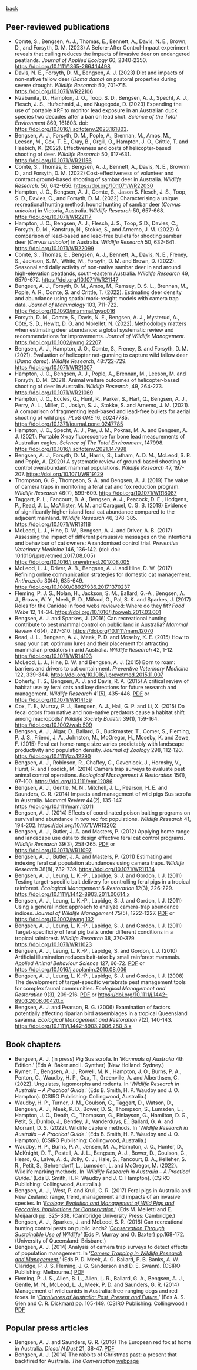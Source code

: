 [back](https://andrewbengsen.github.io/)

## Peer-reviewed publications

-   Comte, S., Bengsen, A. J., Thomas, E., Bennett, A., Davis, N. E.,
    Brown, D., and Forsyth, D. M. (2023) A Before-After Control-Impact
    experiment reveals that culling reduces the impacts of invasive deer
    on endangered peatlands. *Journal of Applied Ecology* 60, 2340-2350.
    <https://doi.org/10.1111/1365-2664.14498>
-   Davis, N. E., Forsyth, D. M., Bengsen, A. J. (2023) Diet and impacts
    of non-native fallow deer (*Dama dama*) on pastoral properties
    during severe drought. *Wildlife Research* 50, 701-715.
    <https://doi.org/10.1071/WR22106>
-   Nzabanita, D., Hampton, J. O., Toop, S. D., Bengsen, A. J.,
    Specht, A. J., Flesch, J. S., Hufschmid, J., and Nugegoda, D. (2023)
    Expanding the use of portable XRF to monitor lead exposure in an
    Australian duck species two decades after a ban on lead shot.
    *Science of the Total Environment* 869, 161803. doi:
    <https://doi.org/10.1016/j.scitotenv.2023.161803>.
-   Bengsen, A. J., Forsyth, D. M., Pople, A., Brennan, M., Amos, M.,
    Leeson, M., Cox, T. E., Gray, B., Orgill, O., Hampton, J. O.,
    Crittle, T. and Haebich, K. (2022). Effectiveness and costs of
    helicopter-based shooting of deer. *Wildlife Research* 50, 617-631.
    <https://doi.org/10.1071/WR21156>
-   Comte, S., Thomas, E., Bengsen, A. J., Bennett, A., Davis, N. E.,
    Brownm D., and Forsyth, D. M. (2022) Cost-effectiveness of volunteer
    and contract ground-based shooting of sambar deer in Australia.
    *Wildlife Research*. 50, 642-656. <https://doi.org/10.1071/WR22030>
-   Hampton, J. O., Bengsen, A. J., Comte, S., Jason S. Flesch, J. S.,
    Toop, S. D., Davies, C., and Forsyth, D. M. (2022) Characterising a
    unique recreational hunting method: hound hunting of sambar deer
    (*Cervus unicolor*) in Victoria, Australia. *Wildlife Research* 50,
    657-668. <https://doi.org/10.1071/WR22117>
-   Hampton, J. O., Bengsen, A. J., Flesch, J. S., Toop, S.D., Davies,
    C., Forsyth, D. M., Kanstrup, N., Stokke, S., and
    Arnemo, J. M. (2022) A comparison of lead-based and lead-free
    bullets for shooting sambar deer (*Cervus unicolor*) in Australia.
    *Wildlife Research* 50, 632-641. <https://doi.org/10.1071/WR22099>
-   Comte, S., Thomas, E., Bengsen, A. J., Bennett, A., Davis, N. E.,
    Freney, S., Jackson, S. M., White, M., Forsyth, D. M. and Brown, D.
    (2022). Seasonal and daily activity of non-native sambar deer in and
    around high-elevation peatlands, south-eastern Australia. *Wildlife
    Research* 49, 6579-672. <https://doi.org/10.1071/WR21147>
-   Bengsen, A. J., Forsyth, D. M., Amos, M., Ramsey, D. S. L., Brennan,
    M., Pople, A. R., Comte, S. and Crittle, T. (2022). Estimating deer
    density and abundance using spatial mark-resight models with camera
    trap data. *Journal of Mammalogy* 103, 711-722.
    <https://doi.org/10.1093/jmammal/gyac016>
-   Forsyth, D. M., Comte, S., Davis, N. E., Bengsen, A. J., Mysterud,
    A., Côté, S. D., Hewitt, D. G. and Morellet, N. (2022). Methodology
    matters when estimating deer abundance: a global systematic review
    and recommendations for improvements. *Journal of Wildlife
    Management*. <https://doi.org/10.1002/jwmg.22207>
-   Bengsen, A. J., Hampton, J. O., Comte, S., Freney, S. and
    Forsyth, D. M. (2021). Evaluation of helicopter net-gunning to
    capture wild fallow deer (*Dama dama*). *Wildlife Research*,
    48:722-729. <https://doi.org/10.1071/WR21007>
-   Hampton, J. O., Bengsen, A. J., Pople, A., Brennan, M., Leeson, M.
    and Forsyth, D. M. (2021). Animal welfare outcomes of
    helicopter-based shooting of deer in Australia. *Wildlife Research*,
    49, 264-273. <https://doi.org/10.1071/WR21069>
-   Hampton, J. O., Eccles, G., Hunt, R., Parker, S., Hart, Q.,
    Bengsen, A. J., Perry, A. L., Miller, C., Joslyn, S. J., Stokke, S.
    and Arnemo, J. M. (2021). A comparison of fragmenting lead-based and
    lead-free bullets for aerial shooting of wild pigs. *PLoS ONE* 16,
    e0247785. <https://doi.org/10.1371/journal.pone.0247785>
-   Hampton, J. O., Specht, A. J., Pay, J. M., Pokras, M. A. and
    Bengsen, A. J. (2021). Portable X-ray fluorescence for bone lead
    measurements of Australian eagles. *Science of The Total
    Environment*, 147998.
    <https://doi.org/10.1016/j.scitotenv.2021.147998>
-   Bengsen, A. J., Forsyth, D. M., Harris, S., Latham, A. D. M.,
    McLeod, S. R. and Pople, A. (2020) A systematic review of
    ground-based shooting to control overabundant mammal populations.
    *Wildlife Research* 47, 197-207. <https://doi.org/10.1071/WR19129>
-   Thompson, G. G., Thompson, S. A. and Bengsen, A. J. (2019) The value
    of camera traps in monitoring a feral cat and fox reduction program.
    *Wildlife Research* 46(7), 599-609.
    <https://doi.org/10.1071/WR18087>
-   Taggart, P. L., Fancourt, B. A., Bengsen, A. J., Peacock, D. E.,
    Hodgens, P., Read, J. L., McAllister, M. M. and
    Caraguel, C. G. B. (2019) Evidence of significantly higher island
    feral cat abundance compared to the adjacent mainland. *Wildlife
    Research* 46, 378-385. <https://doi.org/10.1071/WR18118>
-   McLeod, L. J., Hine, D. W., Bengsen, A. J. and Driver, A. B. (2017)
    Assessing the impact of different persuasive messages on the
    intentions and behaviour of cat owners: A randomised control trial.
    *Preventive Veterinary Medicine* 146, 136-142. (doi: doi:
    10.1016/j.prevetmed.2017.08.005)
    <https://doi.org/10.1016/j.prevetmed.2017.08.005>
-   McLeod, L. J., Driver, A. B., Bengsen, A. J. and Hine, D. W. (2017)
    Refining online communication strategies for domestic cat
    management. *Anthrozoös* 30(4), 635-649.
    <https://doi.org/10.1080/08927936.2017.1370237>
-   Fleming, P. J. S., Nolan, H., Jackson, S. M., Ballard, G.-A.,
    Bengsen, A. J., Brown, W. Y., Meek, P. D., Mifsud, G., Pal, S. K.
    and Sparkes, J. (2017) Roles for the Canidae in food webs reviewed:
    Where do they fit? *Food Webs* 12, 14-34.
    <https://doi.org/10.1016/j.fooweb.2017.03.001>
-   Bengsen, A. J. and Sparkes, J. (2016) Can recreational hunting
    contribute to pest mammal control on public land in Australia?
    *Mammal Review* 46(4), 297-310. <https://doi.org/10.1111/mam.12070>
-   Read, J. L., Bengsen, A. J., Meek, P. D. and Moseby, K. E. (2015)
    How to snap your cat: optimum lures and their placement for
    attracting mammalian predators in arid Australia. *Wildlife
    Research* 42, 1-12. <https://doi.org/10.1071/WR14193>
-   McLeod, L. J., Hine, D. W. and Bengsen, A. J. (2015) Born to roam:
    barriers and drivers to cat containment. *Preventive Veterinary
    Medicine* 122, 339-344.
    <https://doi.org/10.1016/j.prevetmed.2015.11.007>
-   Doherty, T. S., Bengsen, A. J. and Davis, R. A. (2015) A critical
    review of habitat use by feral cats and key directions for future
    research and management. *Wildlife Research* 41(5), 435-446.
    [PDF](https://ro.ecu.edu.au/cgi/viewcontent.cgi?referer=https://scholar.google.com/&httpsredir=1&article=1350&context=ecuworkspost2013)
    or <https://doi.org/10.1071/WR14159>
-   Cox, T. E., Murray, P. J., Bengsen, A. J., Hall, G. P. and
    Li, X. (2015) Do fecal odors from native and non-native predators
    cause a habitat shift among macropods? *Wildlife Society Bulletin*
    39(1), 159-164. <https://doi.org/10.1002/wsb.509>
-   Bengsen, A. J., Algar, D., Ballard, G., Buckmaster, T., Comer, S.,
    Fleming, P. J. S., Friend, J. A., Johnston, M., McGregor, H.,
    Moseby, K. and Zewe, F. (2015) Feral cat home-range size varies
    predictably with landscape productivity and population density.
    *Journal of Zoology* 298, 112-120.
    <https://doi.org/10.1111/jzo.12290>
-   Bengsen, A. J., Robinson, R., Chaffey, C., Gavenlock, J., Hornsby,
    V., Hurst, R. and Fosdick, M. (2014) Camera trap surveys to evaluate
    pest animal control operations. *Ecological Management &
    Restoration* 15(1), 97-100. <https://doi.org/10.1111/emr.12086>
-   Bengsen, A. J., Gentle, M. N., Mitchell, J. L., Pearson, H. E. and
    Saunders, G. R. (2014) Impacts and management of wild pigs Sus
    scrofa in Australia. *Mammal Review* 44(2), 135-147.
    <https://doi.org/10.1111/mam.12011>
-   Bengsen, A. J. (2014) Effects of coordinated poison baiting programs
    on survival and abundance in two red fox populations. *Wildlife
    Research* 41, 194-202. <https://doi.org/10.1071/WR13202>
-   Bengsen, A. J., Butler, J. A. and Masters, P. (2012) Applying home
    range and landscape use data to design effective feral cat control
    programs. *Wildlife Research* 39(3), 258-265.
    [PDF](https://www.researchgate.net/profile/Andrew_Bengsen/publication/230563548_Applying_home-range_and_landscape-use_data_to_design_effective_feral-cat_control_programs/links/0912f50187c04dc4b2000000/Applying-home-range-and-landscape-use-data-to-design-effective-feral-cat-control-programs.pdf)
    or <https://doi.org/10.1071/WR11097>
-   Bengsen, A. J., Butler, J. A. and Masters, P. (2011) Estimating and
    indexing feral cat population abundances using camera traps.
    *Wildlife Research* 38(8), 732-739.
    <https://doi.org/10.1071/WR11134>
-   Bengsen, A. J., Leung, L. K.-P., Lapidge, S. J. and
    Gordon, I. J. (2011) Testing target-specific bait delivery for
    controlling feral pigs in a tropical rainforest. *Ecological
    Management & Restoration* 12(3), 226-229.
    <https://doi.org/10.1111/j.1442-8903.2011.00614.x>
-   Bengsen, A. J., Leung, L. K.-P., Lapidge, S. J. and
    Gordon, I. J. (2011) Using a general index approach to analyze
    camera-trap abundance indices. *Journal of Wildlife Management*
    75(5), 1222-1227.
    [PDF](https://search.proquest.com/docview/919424978/fulltextPDF/D21AF78ACEF84347PQ/1?accountid=28297)
    or <https://doi.org/10.1002/jwmg.132>
-   Bengsen, A. J., Leung, L. K.-P., Lapidge, S. J. and
    Gordon, I. J. (2011) Target-specificity of feral pig baits under
    different conditions in a tropical rainforest. *Wildlife Research*
    38, 370-379. <https://doi.org/10.1071/WR11023>
-   Bengsen, A. J., Leung, L. K.-P., Lapidge, S. and
    Gordon, I. J. (2010) Artificial illumination reduces bait-take by
    small rainforest mammals. *Applied Animal Behaviour Science* 127,
    66-72.
    [PDF](https://s3.amazonaws.com/academia.edu.documents/49908109/Artificial_illumination_reduces_bait-tak20161027-13702-he7s53.pdf?response-content-disposition=inline%3B%20filename%3DArtificial_illumination_reduces_bait-tak.pdf&X-Amz-Algorithm=AWS4-HMAC-SHA256&X-Amz-Credential=ASIATUSBJ6BAIWREH7BN%2F20200517%2Fus-east-1%2Fs3%2Faws4_request&X-Amz-Date=20200517T204100Z&X-Amz-Expires=3600&X-Amz-SignedHeaders=host&X-Amz-Security-Token=IQoJb3JpZ2luX2VjEH0aCXVzLWVhc3QtMSJIMEYCIQCWLhTuKyCrzkEnM3%2BlhTLU05XFCtzSqaoSdWJUPfqozwIhALVH4GvAp4oakjTQqBLMm30J4pRgJdMz5WpqEtR2QD7JKr0DCMX%2F%2F%2F%2F%2F%2F%2F%2F%2F%2FwEQABoMMjUwMzE4ODExMjAwIgwPNk7iNAPNKPqA0BUqkQM7HUPZUUpj234SH3dXDJz3uYo21HTkwzBO1d1sdDClief4I%2FvwRfSP5zKjG3aUdZ3SSQIFz8BnR%2B6Ej%2BlbJQKhX2HRE2dlaoq7jAIEXfKeC7oQK4ASprWX3jB%2F8iSfjyp7vpvIjAQMx2X72HHxFTj5bXpZ0yTMY4WQCih5EvJbdM6gCJlmWPu18u3IF2n7UEa%2Fgs0Rv%2Fez4xkkHbS%2FqW%2B%2BstuptkfO3x%2FI0KrFFf2BuUMg%2FWoIehABFZUZ%2FwJyvN%2FX%2BAaGsM2G2%2BUyF1H4q98tTQ4NBktBxvpAgJXbzu7Y65aZbCVLrYq%2BDH9KQNhSTk4YTeX%2BdvFsNXKHLgBWB%2Fyjw3ZiiIDi4Doq%2FFudIqgvYJNVVmR1WEETjPCgiPcah%2BR6MGp1bO%2BDNB3EH3vQU%2FgdZmLV5JE3XcZrFNfKoAqNBGQZDX%2FosJnBpRc8duXFOYbtfMdqQq5TupDsbHqO6kqtFfyLNbjeVKhF7wpR%2Bu31WpCBZVHwNi%2FbrhZ%2FbENYnqqaUxbUqAqXleJLxLgQo6OhPTCouIb2BTrqAWUQ3wrIV1I2ChMsRsojqCt8Rm16DCOGEoqgE9ceiJF6hJgP%2FOJ%2FQm28eQblktRBHpuywO8V1eMkbzHZQvpLJPPSjdxNixm2klAG0PBgFUkPmu5JH46n5Jvr416QqY%2F8W24MohmyGz8xMVZeAFonR4G22UfcixXYu7ArL7Jp6fI%2Br5oc4ejR4EcZZMPNLm8fOCvqDVD6QynoT7QYw0Go4KKLaEydJ77Kpdt0kjBggqgVfdUl3Y0n7RaaOdAaW3OGEduugb4P6h%2FLRdN%2BOOn36qPjwIOSE8zw%2B16YDjQc5QbKwyjbAtyYja1REw%3D%3D&X-Amz-Signature=cfb6d2c4b1771db61ae66f1c59cfdf28b63b6cf79f352c2f88f32c20cb4f3a5e)
    or <https://doi.org/10.1016/j.applanim.2010.08.006>
-   Bengsen, A. J., Leung, L. K.-P., Lapidge, S. J. and
    Gordon, I. J. (2008) The development of target-specific vertebrate
    pest management tools for complex faunal communities. *Ecological
    Management and Restoration* 9(3), 209-216.
    [PDF](https://s3.amazonaws.com/academia.edu.documents/49908102/The_development_of_target-specific_verte20161027-13713-1d8s0y1.pdf?response-content-disposition=inline%3B%20filename%3DThe_development_of_target-specific_verte.pdf&X-Amz-Algorithm=AWS4-HMAC-SHA256&X-Amz-Credential=ASIATUSBJ6BAHFLXLZW7%2F20200517%2Fus-east-1%2Fs3%2Faws4_request&X-Amz-Date=20200517T204229Z&X-Amz-Expires=3600&X-Amz-SignedHeaders=host&X-Amz-Security-Token=IQoJb3JpZ2luX2VjEHwaCXVzLWVhc3QtMSJHMEUCIQCepPNK1AtBcnX65XPQI11ql8qXKxjZ%2Bq1VkHF7dE6C%2BgIgBoAJnDRMZOMuP9p1bJaXRMcTG9fj%2BI1Sra6aJ%2FUtXp0qvQMIxf%2F%2F%2F%2F%2F%2F%2F%2F%2F%2FARAAGgwyNTAzMTg4MTEyMDAiDJsHIsD1IuUM5xl8siqRA380VhMI8XfFyAE3Esr%2BOieVUOo%2FQVzcBr8Pgb89LZBGrfc%2FVbbuYR%2BH54KPafKjsqcHP%2ByX%2FL5ZdaEwYxE3to6IUqqNMha152EiE0fUJ7%2FMQ2r50SLMfS4Xvwge79bHPx2%2Bpy1BcEkgKSim77CXG5oXUEfnO2iTxtpp80VXuBwq0Bie75cTCbIO9EQs6BKzPjGUOUkxojkPM1CsjdJDv2l1vk%2BnsZDk2y5Ecf67KOhmIAMJUICGOaIA%2BWQF4swmhcWcJVYZEN%2Be%2Fec3TA044gUs%2F4OJMf36E7Urepv%2FeuyswWaJMr6%2BCzwC8HhmRjwueNAyNDFppRs7SGFqT3rUKOL1bAATkUSHgOYeQ%2FiG7D5vz3uI%2F0x64hy%2FmsSS1V1AIXcLTu1w6iDTcvEsBDSGnc6PF5c53d5xWyBqnbU5xVIziEOUQr5NGPFt1lifs32JVXRgTQQin8fRtLWuWe7c9%2F0M3%2FbbGOMYEo443LBxAH65yw1TXQ%2FVFVBzs%2FDigKV1Iu1%2Bg%2BdBMxa0PuoxUI4ukETCMNCuhvYFOusBem28FrNkY%2FTSGaOvR8Ir2sRunXLoWnrTZq1TCF4rLcb%2FDmPSQ7sO0a44jDriWB36Z1FNdji9SZgYNcIvaT%2Bv3m2ir6a7oU%2Fu%2BIRthBekpVsCZU9uHiB5VtZBsCeO8Bwi%2B6140Oehy%2F7klNOEPzwobdKWJHObxu8FqGqzwXAwuVIOqyxY2f5HkO1s%2FrORfUaX53fdoYdaiSAboUL9L92HGtIYzjFi6Pt2FZ9iB1WA9yIfJEYYyqH5iyvXVSkidKWVnyxjA7ISqC375gR4Q6I7zfKjB%2B6aZ%2BwlcQvTF7%2BA7KUrnSFrb72DSC19EQ%3D%3D&X-Amz-Signature=fd779c3fdfd37948f9444025bf4f1ff8f049410bc87c5f6322d029a0dcc56d80)
    or <https://doi.org/10.1111/j.1442-8903.2008.00420.x>
-   Bengsen, A. J. and Pearson, R. G. (2006) Examination of factors
    potentially affecting riparian bird assemblages in a tropical
    Queensland savanna. *Ecological Management and Restoration* 7(2),
    140-143. <https://doi.org/10.1111/j.1442-8903.2006.280_3.x>

## Book chapters

-   Bengsen, A. J. (in press) Pig Sus scrofa. In ‘*Mammals of Australia*
    4th Edition.’ (Eds A. Baker and I. Gynther) (New Holland: Sydney.)
-   Rymer, T., Bengsen, A. J., Rowell, M. K., Hampton, J. O., Burns, P.
    A., Penton, C., Waudby, H. P., Cox, T., Greenville, A. and
    Alberthsen, C. (2022). Ungulates, lagomorphs and rodents. In
    ‘*Wildlife Research in Australia – A Practical Guide*.’ (Eds B.
    Smith, H. P. Waudby and J. O. Hampton). (CSIRO Publishing:
    Collingwood, Australia.)
-   Waudby, H. P., Turner, J. M., Coulson, G., Taggart, D., Watson, D.,
    Bengsen, A. J., Meek, P. D., Bower, D. S., Thompson, S., Lumsden,
    L., Hampton, J. O., Death, C., Thompson, G., Finlayson, G.,
    Hamilton, D. G., Petit, S., Dunlop, J., Bentley, J., Vanderduys, E.,
    Ballard, G. A. and Morrant, D. S. (2022). Wildlife capture methods.
    In ‘*Wildlife Research in Australia – A Practical Guide*.’ (Eds B.
    Smith, H. P. Waudby and J. O. Hampton). (CSIRO Publishing:
    Collingwood, Australia.)
-   Waudby, H. P., Burns, P. A., Jensen, M. A., Hampton, J. O., Hunter,
    D., McKnight, D. T., Pestell, A. J. L., Bengsen, A. J., Bower, D.,
    Coulson, G., Heard, G., Laive, A. d., Jolly, C. J., Hale, S.,
    Fancourt, B. A., Kelleher, S. R., Petit, S., Behrendorff, L.,
    Lumsden, L. and McGregor, M. (2022). Wildlife marking methods. In
    ‘*Wildlife Research in Australia – A Practical Guide*.’ (Eds B.
    Smith, H. P. Waudby and J. O. Hampton). (CSIRO Publishing:
    Collingwood, Australia.)
-   Bengsen, A. J., West, P. and Krull, C. R. (2017) Feral pigs in
    Australia and New Zealand: range, trend, management and impacts of
    an invasive species. In ‘*[Ecology, Evolution and Management of Wild
    Pigs and Peccaries. Implications for
    Conservation.](https://www.cambridge.org/au/academic/subjects/life-sciences/ecology-and-conservation/ecology-conservation-and-management-wild-pigs-and-peccaries?format=HB)*’
    (Eds M. Melletti and E. Meijaard) pp. 325-338. (Cambridge University
    Press: Cambridge.)
-   Bengsen, A. J., Sparkes, J. and McLeod, S. R. (2016) Can
    recreational hunting control pests on public lands? ‘*[Conservation
    Through Sustainable Use of
    Wildlife](https://ssaa.org.au/publications/advances-in-conservation-through-sustainable-use-of-wildlife)*’
    (Eds P. Murray and G. Baxter) pp.168-172. (University of Queensland:
    Brisbane.)
-   Bengsen, A. J. (2014) Analysis of camera trap surveys to detect
    effects of population management. In ‘*[Camera Trapping in Wildlife
    Research and Management.](https://www.publish.csiro.au/book/7150/)*’
    (Eds P. D. Meek, A. G. Ballard, P. B. Banks, A. W.
    Claridge, P. J. S. Fleming, J. G. Sanderson and D. E. Swann). (CSIRO
    Publishing: Melbourne.)
    [PDF](https://www.researchgate.net/profile/Andrew_Bengsen/publication/283506026_Analysis_of_camera_trap_surveys_to_detect_effects_of_population_management/links/563bf38408aec6f17dd4f1f3/Analysis-of-camera-trap-surveys-to-detect-effects-of-population-management.pdf)
-   Fleming, P. J. S., Allen, B. L., Allen, L. R., Ballard, G. A.,
    Bengsen, A. J., Gentle, M. N., McLeod, L. J., Meek, P. D. and
    Saunders, G. R. (2014) Management of wild canids in Australia:
    free-ranging dogs and red foxes. In ‘*[Carnivores of Australia:
    Past, Present and
    Future.](https://www.publish.csiro.au/book/6708/)*’ (Eds A. S. Glen
    and C. R. Dickman) pp. 105-149. (CSIRO Publishing: Collingwood.)
    [PDF](https://www.researchgate.net/profile/Lee_Allen4/publication/272745692_Management_of_wild_canids_in_Australia_free-ranging_dogs_and_red_foxes/links/5570c84508ae2f213c2238eb/Management-of-wild-canids-in-Australia-free-ranging-dogs-and-red-foxes.pdf)

## Popular press articles

-   Bengsen, A. J. and Saunders, G. R. (2016) The European red fox at
    home in Australia. *Diesel N Dust* 21, 38-47.
    [PDF](https://www.researchgate.net/profile/Andrew_Bengsen/publication/306375054_The_European_Red_Fox_at_home_in_Australia/links/57bcd58c08aedf5f75eaa8bb/The-European-Red-Fox-at-home-in-Australia.pdf)
-   Bengsen, A. J. (2014) The rabbits of Christmas past: a present that
    backfired for Australia. *The Conversation*
    [webpage](https://theconversation.com/the-rabbits-of-christmas-past-a-present-that-backfired-for-australia-35544)
